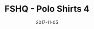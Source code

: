 ---
setID: 6
path: /product/fshq-polo-shirts4
date: 2017-11-05
title: FSHQ - Polo Shirts 4
description: Lorem ipsum dolor sit amet, consectetur adipiscing elit. Curabitur ultrices, ligula non euismod posuere, ligula enim placerat purus, pharetra ultrices metus est in mi. Sed malesuada elementum odio et feugiat. Donec in neque neque. Proin gravida vehicula ultricies. Pellentesque lacinia fermentum faucibus. Aliquam dapibus mauris sed diam viverra, consequat auctor.
price: '400.00'
image1024: https://psdwizard.github.io/fullstackhq-paymongo/assets/FSHQ-PoloShirts4-1024.png
image150: https://psdwizard.github.io/fullstackhq-paymongo/assets/FSHQ-PoloShirts4-150.png
image300: https://psdwizard.github.io/fullstackhq-paymongo/assets/FSHQ-PoloShirts4-300.png
altText: product image
weight: '200 g'
dimensions: ''
materials: ''
OtherInfo: Lorem ipsum dolor sit amet, consectetur adipiscing elit. Curabitur 
---